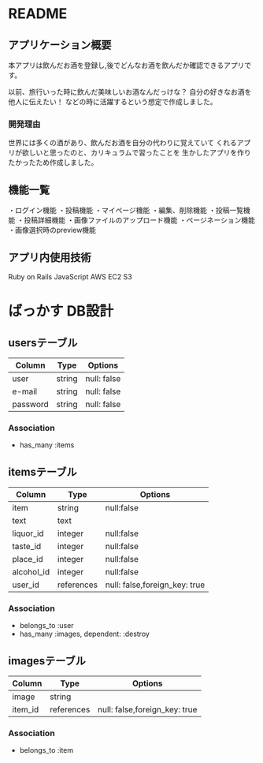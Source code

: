 # README

## アプリケーション概要
本アプリは飲んだお酒を登録し,後でどんなお酒を飲んだか確認できるアプリです。

以前、旅行いった時に飲んだ美味しいお酒なんだっけな？
自分の好きなお酒を他人に伝えたい！
などの時に活躍するという想定で作成しました。

### 開発理由
世界には多くの酒があり、飲んだお酒を自分の代わりに覚えていて
くれるアプリが欲しいと思ったのと、カリキュラムで習ったことを
生かしたアプリを作りたかったため作成しました。

## 機能一覧
・ログイン機能
・投稿機能
・マイページ機能
・編集、削除機能
・投稿一覧機能
・投稿詳細機能
・画像ファイルのアップロード機能
・ページネーション機能
・画像選択時のpreview機能

## アプリ内使用技術
Ruby on Rails
JavaScript
AWS EC2 S3

# ばっかす DB設計
## usersテーブル
|Column|Type|Options|
|------|----|-------|
|user|string|null: false|
|e-mail|string|null: false|
|password|string|null: false|
### Association
- has_many :items

## itemsテーブル
|Column|Type|Options|
|------|----|-------|
|item|string|null:false|
|text|text||
|liquor_id|integer|null:false|
|taste_id|integer|null:false|
|place_id|integer|null:false|
|alcohol_id|integer|null:false|
|user_id|references|null: false,foreign_key: true|
### Association
- belongs_to :user
- has_many :images, dependent: :destroy 

## imagesテーブル
|Column|Type|Options|
|------|----|-------|
|image|string||
|item_id|references|null: false,foreign_key: true|
### Association
- belongs_to :item

